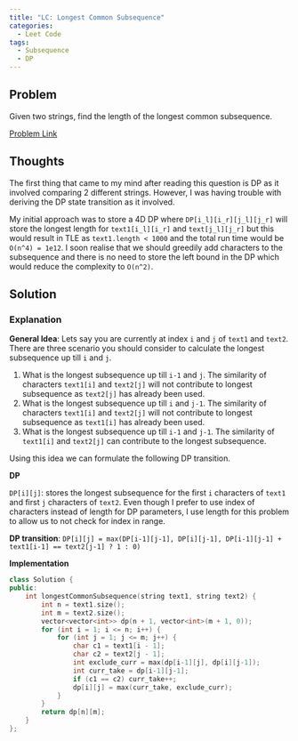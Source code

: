 ```yaml
---
title: "LC: Longest Common Subsequence"
categories:
  - Leet Code
tags:
  - Subsequence
  - DP
---
```


## Problem

Given two strings, find the length of the longest common subsequence.

[Problem Link](https://leetcode.com/problems/longest-common-subsequence/)

## Thoughts

The first thing that came to my mind after reading this question is DP as it
involved comparing 2 different strings. However, I was having trouble with
deriving the DP state transition as it involved.

My initial approach was to store a 4D DP where `DP[i_l][i_r][j_l][j_r]` will
store the longest length for `text1[i_l][i_r]` and `text[j_l][j_r]` but this
would result in TLE as `text1.length < 1000` and the total run time would be
`O(n^4) = 1e12`. I soon realise that we should greedily add characters to the
subsequence and there is no need to store the left bound in the DP which would
reduce the complexity to `O(n^2)`.

## Solution

### Explanation

**General Idea**: Lets say you are currently at index `i` and `j` of `text1` and `text2`. There
are three scenario you should consider to calculate the longest subsequence up till `i` and `j`.

1. What is the longest subsequence up till `i-1` and `j`. The similarity of
characters `text1[i]` and `text2[j]` will not contribute to longest subsequence
as `text2[j]` has already been used.
2. What is the longest subsequence up till `i` and `j-1`. The similarity of
characters `text1[i]` and `text2[j]` will not contribute to longest subsequence
as `text1[i]` has already been used.
3. What is the longest subsequence up till `i-1` and `j-1`. The similarity of
`text1[i]` and `text2[j]` can contribute to the longest subsequence. 

Using this idea we can formulate the following DP transition.

**DP**

`DP[i][j]`: stores the longest subsequence for the first `i` characters of `text1`
and first `j` characters of `text2`. Even though I prefer to use index of characters
instead of length for DP parameters, I use length for this problem to allow us to not
check for index in range.

**DP transition**:
`DP[i][j] = max(DP[i-1][j-1], DP[i][j-1], DP[i-1][j-1] + text1[i-1] == text2[j-1] ? 1 : 0)`


**Implementation**

```cpp
class Solution {
public:
    int longestCommonSubsequence(string text1, string text2) {
        int n = text1.size();
        int m = text2.size();
        vector<vector<int>> dp(n + 1, vector<int>(m + 1, 0));
        for (int i = 1; i <= n; i++) {
            for (int j = 1; j <= m; j++) {
                char c1 = text1[i - 1];
                char c2 = text2[j - 1];
                int exclude_curr = max(dp[i-1][j], dp[i][j-1]);
                int curr_take = dp[i-1][j-1];
                if (c1 == c2) curr_take++;
                dp[i][j] = max(curr_take, exclude_curr);
            }
        }
        return dp[n][m];
    }
};
```

